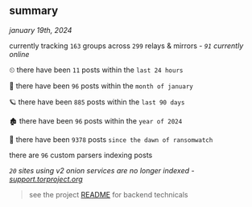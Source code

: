 
## summary
_january 19th, 2024_

currently tracking `163` groups across `299` relays & mirrors - _`91` currently online_

⏲ there have been `11` posts within the `last 24 hours`

🦈 there have been `96` posts within the `month of january`

🪐 there have been `885` posts within the `last 90 days`

🏚 there have been `96` posts within the `year of 2024`

🦕 there have been `9378` posts `since the dawn of ransomwatch`

there are `96` custom parsers indexing posts

_`20` sites using v2 onion services are no longer indexed - [support.torproject.org](https://support.torproject.org/onionservices/v2-deprecation/)_

> see the project [README](https://github.com/joshhighet/ransomwatch#ransomwatch--) for backend technicals
